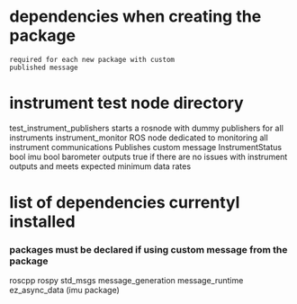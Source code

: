 # dependencies when creating the package
	required for each new package with custom
	published message

# instrument test node directory
test_instrument_publishers
	starts a rosnode with dummy publishers for all instruments
instrument_monitor
	ROS node dedicated to monitoring all instrument communications
	Publishes custom message
		InstrumentStatus
			bool imu
			bool barometer
	outputs true if there are no issues with instrument outputs and meets expected minimum data rates

# list of dependencies currentyl installed
### packages must be declared if using custom message from the package
roscpp
rospy
std_msgs
message_generation
message_runtime
ez_async_data (imu package)